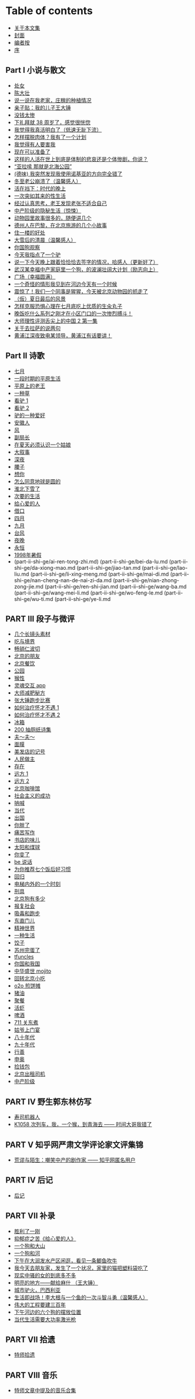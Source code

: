 # Table of contents

* [关于本文集](README.md)
* [封面](cover.md)
* [编者按](bian-zhe-an.md)
* [序](xu.md)

## Part I 小说与散文

* [处女](parti-xiao-shuo-yu-san-wen/chu-nv.md)
* [陈大壮](parti-xiao-shuo-yu-san-wen/chen-da-zhuang.md)
* [说一说在我老家，庄稼的种植情况](parti-xiao-shuo-yu-san-wen/shuo-yi-shuo-zai-wo-lao-jia-zhuang-jia-de-zhong-zhi-qing-kuang.md)
* [亲子贴：我的儿子王大锤](parti-xiao-shuo-yu-san-wen/qin-zi-tie-wo-de-er-zi-wang-da-chui.md)
* [没钱太惨](parti-xiao-shuo-yu-san-wen/mei-qian-tai-can.md)
* [下礼拜就 38 周岁了，感觉很恍惚](parti-xiao-shuo-yu-san-wen/xia-li-bai-jiu-38-zhou-sui-le-gan-jue-hen-huang.md)
* [我觉得我真活明白了（低速无耻下流）](parti-xiao-shuo-yu-san-wen/wo-jue-de-wo-zhen-huo-ming-bai-le-di-su-wu-chi-xia-liu.md)
* [怎样摆脱肉体？我有了一个计划](parti-xiao-shuo-yu-san-wen/zen-yang-bai-tuo-rou-ti-wo-you-le-yi-ge-ji-hua.md)
* [我觉得有人要害我](parti-xiao-shuo-yu-san-wen/wo-jue-de-you-ren-yao-hai-wo.md)
* [现在可以准备了](parti-xiao-shuo-yu-san-wen/xian-zai-ke-yi-zhun-bei-le.md)
* [这样的人活在世上到底是体制的悲哀还是个体惨剧，你说？](parti-xiao-shuo-yu-san-wen/zhe-yang-de-ren-huo-zai-shi-shang-dao-di-shi-ti-zhi-de-bei-ai-hai-shi-ge-ti-can-ju-ni-shuo.md)
* [“亚拉嗦 那就是北海公园”](parti-xiao-shuo-yu-san-wen/ya-la-suo-na-jiu-shi-bei-hai-gong-yuan.md)
* [(德味) 我突然发现我使用诺基亚的方向完全错了](parti-xiao-shuo-yu-san-wen/de-wei-wo-tu-ran-fa-xian-wo-shi-yong-nuo-ji-ya-de-fang-xiang-wan-quan-cuo-le.md)
* [冬至老公崩溃了（温馨感人）](parti-xiao-shuo-yu-san-wen/dong-zhi-lao-gong-beng-kui-le-wen-gan-ren.md)
* [活在裆下：时代的晚上](parti-xiao-shuo-yu-san-wen/huo-zai-dang-xia-shi-dai-de-wan-shang.md)
* [一次突如其来的性生活](parti-xiao-shuo-yu-san-wen/yi-ci-tu-ru-qi-lai-de-xing-sheng-huo.md)
* [经过认真思考，老王发现老张不适合自己](parti-xiao-shuo-yu-san-wen/jing-guo-ren-zhen-si-kao-lao-wang-fa-xian-lao-zhang-bu-shi-he-zi-ji.md)
* [中产阶级的隐秘生活（惊悚）](parti-xiao-shuo-yu-san-wen/zhong-chan-jie-ji-de-yin-mi-sheng-huo-jing.md)
* [动物园里故事很多的，随便讲几个](parti-xiao-shuo-yu-san-wen/dong-wu-yuan-li-gu-shi-hen-duo-de-sui-bian-jiang-ji-ge.md)
* [德州人在巴黎，在北京旅游的几个小故事](parti-xiao-shuo-yu-san-wen/de-zhou-ren-zai-ba-li-zai-bei-jing-lv-you-de-ji-ge-xiao-gu-shi.md)
* [住一楼的好处](parti-xiao-shuo-yu-san-wen/zhu-yi-lou-de-hao-chu.md)
* [大雪后的清晨（温馨感人）](parti-xiao-shuo-yu-san-wen/da-xue-hou-de-qing-chen-wen-xin-gan-ren.md)
* [你国狗观察](parti-xiao-shuo-yu-san-wen/ni-guo-gou-guan-cha.md)
* [今天我指点了一个驴](parti-xiao-shuo-yu-san-wen/jin-tian-wo-zhi-dian-le-yi-ge-lv.md)
* [说一下今天晚上跟着恰恰恰去签字的情况，哈感人（更新好了）](parti-xiao-shuo-yu-san-wen/shuo-yi-xia-jin-tian-wan-shang-gen-zhe-qia-qia-qia-qu-qian-zi-de-qing-kuang-ha-gan-ren-geng-xin-hao.md)
* [武汉某幸福中产家庭里一个狗，的波澜壮阔大计划（励志向上）](parti-xiao-shuo-yu-san-wen/wu-han-mou-xing-fu-zhong-chan-jia-ting-li-yi-ge-gou-de-bo-lan-zhuang-kuo-da-ji-hua-li-zhi-xiang-shan.md)
* [广场（幸福圆满）](parti-xiao-shuo-yu-san-wen/guang-chang-xing-fu-yuan-man.md)
* [一个奇怪的情形我见到在河边今天有一个时候](parti-xiao-shuo-yu-san-wen/yi-ge-qi-guai-de-qing-xing-wo-jian-dao-zai-he-bian-jin-tian-you-yi-ge-shi-hou.md)
* [震惊了！我们一个同事是猩猩，今天被北京动物园的抓走了](parti-xiao-shuo-yu-san-wen/zhen-jing-le-wo-men-yi-ge-tong-shi-shi-xing-xing-jin-tian-bei-bei-jing-dong-wu-yuan-de-zhua-zou-le.md)
* [（仮）夏日最后的风景](parti-xiao-shuo-yu-san-wen/xia-ri-zui-hou-de-feng-jing.md)
* [怎样克服恐惧心理在七月底吃上优质的生汆丸子](parti-xiao-shuo-yu-san-wen/zen-yang-ke-fu-kong-ju-xin-li-zai-qi-yue-di-chi-shang-you-zhi-de-sheng-wan-zi.md)
* [晚饭吃什么系列之刚才在小区门口的一次惨烈搏斗！](parti-xiao-shuo-yu-san-wen/wan-fan-chi-shen-me-xi-lie-zhi-gang-cai-zai-xiao-qu-men-kou-de-yi-ci-can-lie-bo-dou.md)
* [大师理性评测舌尖上的中国 2 第一集](parti-xiao-shuo-yu-san-wen/da-shi-li-xing-ping-ce-she-jian-shang-de-zhong-guo-2-di-yi-ji.md)
* [关于去拉萨的说两句](parti-xiao-shuo-yu-san-wen/la-sa-yi-shi.md)
* [黄浦江深夜致电某领导，黄浦江有话要讲！](parti-xiao-shuo-yu-san-wen/huang-pu-jiang-shen-ye-zhi-dian-mou-ling-dao-huang-pu-jiang-you-hua-yao-jiang.md)

## Part II 诗歌

* [七月](part-ii-shi-ge/qi-yue.md)
* [一段时期的平原生活](part-ii-shi-ge/yi-duan-shi-qi-de-ping-yuan-sheng-huo.md)
* [平原上的老王](part-ii-shi-ge/ping-yuan-shang-de-lao-wang.md)
* [一种草](part-ii-shi-ge/yi-zhong-cao.md)
* [看驴 1](part-ii-shi-ge/kan-lv-1.md)
* [看驴 2](part-ii-shi-ge/kan-lv-2.md)
* [驴的一种爱好](part-ii-shi-ge/lv-de-yi-zhong-ai-hao.md)
* [安徽人](part-ii-shi-ge/an-hui-ren.md)
* [风](part-ii-shi-ge/feng.md)
* [副局长](part-ii-shi-ge/fu-ju-chang.md)
* [在夏天必须认识一个姑娘](part-ii-shi-ge/zai-xia-tian-bi-xu-ren-shi-yi-ge-gu-niang.md)
* [大叙事](part-ii-shi-ge/da-xu-shi.md)
* [深夜](part-ii-shi-ge/shen-ye.md)
* [腰子](part-ii-shi-ge/yao-zi.md)
* [想你](part-ii-shi-ge/xiang-ni.md)
* [怎么同意地球是圆的](part-ii-shi-ge/zen-me-tong-yi-di-qiu-shi-yuan-de.md)
* [淮北下雪了](part-ii-shi-ge/huai-bei-xia-xue-le.md)
* [次要的生活](part-ii-shi-ge/ci-yao-de-sheng-huo.md)
* [给心爱的人](part-ii-shi-ge/gei-xin-ai-de-ren.md)
* [借口](part-ii-shi-ge/jie-kou.md)
* [四月](part-ii-shi-ge/si-yue.md)
* [九月](part-ii-shi-ge/jiu-yue.md)
* [台风](part-ii-shi-ge/tai-feng.md)
* [夜晚](part-ii-shi-ge/ye-wan.md)
* [永恒](part-ii-shi-ge/yong-heng.md)
* [1998年暑假](part-ii-shi-ge/1998-nian-shu-jia.md)
* [](part-ii-shi-ge/ai-ni-yi-wan-nian.md)
(part-ii-shi-ge/ai-ren-tong-zhi.md)
(part-ii-shi-ge/bei-da-lu.md
(part-ii-shi-ge/da-xiong-mao.md
(part-ii-shi-ge/jiao-tan.md
(part-ii-shi-ge/lao-liu.md
(part-ii-shi-ge/li-xing-meng.md
(part-ii-shi-ge/mai-di.md
(part-ii-shi-ge/nan-cheng-nan-de-nai-zi-da.md
(part-ii-shi-ge/nian-zhong-zong-jie.md
(part-ii-shi-ge/ren-shi-jian.md
(part-ii-shi-ge/wang-ba.md
(part-ii-shi-ge/wang-mei-li.md
(part-ii-shi-ge/wo-feng-le.md
(part-ii-shi-ge/wu-ti.md
(part-ii-shi-ge/ye-li.md

## PART III 段子与微评

* [几个长镜头素材](part-iii-duan-zi-yu-wei-ping/ji-ge-chang-jing-tou-su-cai.md)
* [吃与境界](part-iii-duan-zi-yu-wei-ping/chi-yu-jing-jie.md)
* [畅销仁波切](part-iii-duan-zi-yu-wei-ping/chang-xiao-ren-bo-qie.md)
* [北京的朋友](part-iii-duan-zi-yu-wei-ping/bei-jing-de-peng-you.md)
* [北京餐饮](part-iii-duan-zi-yu-wei-ping/bei-jing-can-yin.md)
* [公园](part-iii-duan-zi-yu-wei-ping/gong-yuan.md)
* [猴性](part-iii-duan-zi-yu-wei-ping/hou-xing.md)
* [灵魂交互 app](part-iii-duan-zi-yu-wei-ping/ling-hun-jiao-hu-app.md)
* [大师减肥秘方](part-iii-duan-zi-yu-wei-ping/da-shi-jian-fei-mi-fang.md)
* [张大锤跑步比赛](part-iii-duan-zi-yu-wei-ping/zhang-da-chui-pao-bu-bi-sai.md)
* [如何治疗怀才不遇 1](part-iii-duan-zi-yu-wei-ping/ru-he-zhi-liao-huai-cai-bu-yu-1.md)
* [如何治疗怀才不遇 2](part-iii-duan-zi-yu-wei-ping/ru-he-zhi-liao-huai-cai-bu-yu-2.md)
* [冰箱](part-iii-duan-zi-yu-wei-ping/bing-xiang.md)
* [200 抽厕纸诗集](part-iii-duan-zi-yu-wei-ping/200-chou-ce-zhi-shi-ji.md)
* [夫～夫～](part-iii-duan-zi-yu-wei-ping/fu-fu.md)
* [面膜](part-iii-duan-zi-yu-wei-ping/mian-mo.md)
* [美发店的记号](part-iii-duan-zi-yu-wei-ping/mei-fa-dian-de-ji-hao.md)
* [人民做主](part-iii-duan-zi-yu-wei-ping/ren-min-zuo-zhu.md)
* [存在](part-iii-duan-zi-yu-wei-ping/cun-zai.md)
* [远方 1](part-iii-duan-zi-yu-wei-ping/yuan-fang-1.md)
* [远方 2](part-iii-duan-zi-yu-wei-ping/yuan-fang-2.md)
* [北京咖啡馆](part-iii-duan-zi-yu-wei-ping/bei-jing-ka-fei-guan.md)
* [社会主义的成功](part-iii-duan-zi-yu-wei-ping/she-hui-zhu-yi-de-cheng-gong.md)
* [呐喊](part-iii-duan-zi-yu-wei-ping/na-han.md)
* [当代](part-iii-duan-zi-yu-wei-ping/dang-dai.md)
* [出国](part-iii-duan-zi-yu-wei-ping/chu-guo.md)
* [你胖了](part-iii-duan-zi-yu-wei-ping/ni-pang-liao.md)
* [痛苦写作](part-iii-duan-zi-yu-wei-ping/tong-ku-xie-zuo.md)
* [书店的味儿](part-iii-duan-zi-yu-wei-ping/shu-dian-de-wei-er.md)
* [太阳和煤球](part-iii-duan-zi-yu-wei-ping/tai-yang-he-mei-qiu.md)
* [你变了](part-iii-duan-zi-yu-wei-ping/ni-bian-liao.md)
* [be 说话](part-iii-duan-zi-yu-wei-ping/be-shuo-hua.md)
* [为你推荐七个饭后好习惯](part-iii-duan-zi-yu-wei-ping/wei-ni-tui-jian-qi-ge-fan-hou-hao-xi-guan.md)
* [回归](part-iii-duan-zi-yu-wei-ping/hui-gui.md)
* [电梯内外的一个时刻](part-iii-duan-zi-yu-wei-ping/dian-ti-nei-wai-de-yi-ge-shi-ke.md)
* [刑具](part-iii-duan-zi-yu-wei-ping/xing-ju.md)
* [北京狗有多少](part-iii-duan-zi-yu-wei-ping/bei-jing-gou-you-duo-shao.md)
* [报复社会](part-iii-duan-zi-yu-wei-ping/bao-fu-she-hui.md)
* [吸毒和跑步](part-iii-duan-zi-yu-wei-ping/xi-du-he-pao-bu.md)
* [东直门儿](part-iii-duan-zi-yu-wei-ping/dong-zhi-men-er.md)
* [精神世界](part-iii-duan-zi-yu-wei-ping/jing-shen-shi-jie.md)
* [一种生活](part-iii-duan-zi-yu-wei-ping/yi-zhong-sheng-huo.md)
* [饺子](part-iii-duan-zi-yu-wei-ping/jiao-zi.md)
* [苏州完蛋了](part-iii-duan-zi-yu-wei-ping/su-zhou-wan-dan-liao.md)
* [tfuncles](part-iii-duan-zi-yu-wei-ping/tfuncles.md)
* [你国和我国](part-iii-duan-zi-yu-wei-ping/ni-guo-he-wo-guo.md)
* [中华盛世 mojito](part-iii-duan-zi-yu-wei-ping/zhong-hua-sheng-shi-mojito.md)
* [回转北京小吃](part-iii-duan-zi-yu-wei-ping/hui-zhuan-bei-jing-xiao-chi.md)
* [o2o 煎饼摊](part-iii-duan-zi-yu-wei-ping/o2o-jian-bing-tan.md)
* [猪油](part-iii-duan-zi-yu-wei-ping/zhu-you.md)
* [聚餐](part-iii-duan-zi-yu-wei-ping/ju-can.md)
* [活虾](part-iii-duan-zi-yu-wei-ping/huo-xia.md)
* [啤酒](part-iii-duan-zi-yu-wei-ping/pi-jiu.md)
* [711 关东煮](part-iii-duan-zi-yu-wei-ping/711-guan-dong-zhu.md)
* [姑爷上门宴](part-iii-duan-zi-yu-wei-ping/gu-ye-shang-men-yan.md)
* [八十年代](part-iii-duan-zi-yu-wei-ping/ba-shi-nian-dai.md)
* [九十年代](part-iii-duan-zi-yu-wei-ping/jiu-shi-nian-dai.md)
* [行善](part-iii-duan-zi-yu-wei-ping/xing-shan.md)
* [申奥](part-iii-duan-zi-yu-wei-ping/shen-ao.md)
* [捡钱包](part-iii-duan-zi-yu-wei-ping/jian-qian-bao.md)
* [北京出租司机](part-iii-duan-zi-yu-wei-ping/bei-jing-chu-zu-si-ji.md)
* [中产阶级](part-iii-duan-zi-yu-wei-ping/zhong-chan-jie-ji.md)

## PART IV 野生郭东林仿写

* [寿司机器人](part-iv-ye-sheng-guo-dong-lin-fang-xie/shou-si-ji-qi-ren.md)
* [K1058 次列车，我，一个猴，到青海去 —— 时间大哥我错了](part-iv-ye-sheng-guo-dong-lin-fang-xie/k1058.md)

## PART V 知乎网严肃文学评论家文评集锦

* [荒谬与陌生：嘲笑中产的剧作家 —— 知乎网匿名用户](partv-zhi-hu-wang-yan-su-wen-xue-ping-lun-jia-wen-ping-ji-jin/huang-miu-yu-mo-sheng.md)

## PART IV 后记

* [后记](part-iv-hou-ji/hou-ji.md)

## PART VII 补录

* [胜利了一刚](part-vii-bu-lu/sheng-li-le-yi-gang.md)
* [抑郁症之苦《给心爱的人》](part-vii-bu-lu/yi-yu-zheng-zhi-ku-gei-xin-ai-de-ren.md)
* [一个狗和大山](part-vii-bu-lu/yi-ge-gou-he-da-shan.md)
* [一个狗和河](part-vii-bu-lu/yi-ge-gou-he-he.md)
* [下午在大润发水产区闲逛，看见一条鲫鱼吹牛](part-vii-bu-lu/da-run-fa.md)
* [我今天去朋友家，发生了一个状况，家里的猫把塑料袋吃了](part-vii-bu-lu/wo-jin-tian-qu-peng-you-jia-fa-sheng-le-yi-ge-zhuang-kuang-jia-li-de-mao-ba-su-liao-dai-chi-le.md)
* [现实中骚的女的到底多不多](part-vii-bu-lu/xian-shi-zhong-sao-de-nv-de-dao-di-duo-bu-duo.md)
* [明亮的地方——献给麻什 （王大锤）](part-vii-bu-lu/ming-liang-de-di-fang.md)
* [城市驴火，巴西利亚](part-vii-bu-lu/cheng-shi-lv-huo.md)
* [生活即战场！李大根与一个鱼的一次斗智斗勇（温馨感人）](part-vii-bu-lu/sheng-huo-ji-zhan-chang.md)
* [伟大的工程要建三百年](part-vii-bu-lu/wei-da-de-gong-cheng.md)
* [下午河边的六个狗的摆放位置](part-vii-bu-lu/xia-wu-he-bian-de-liu-ge-gou-de-bai-fang-wei-zhi.md)
* [当代生活需要大功率激光枪](part-vii-bu-lu/dang-dai-sheng-huo-xu-yao-da-gong-shuai-ji-guang-qiang.md)

## PART VII 拾遗

* [特师拾遗](part-vii-shi-yi/te-shi-shi-yi.md)

## PART VIII 音乐

* [特师文章中提及的音乐合集](part-viii-yinyue/he-ji.md)

